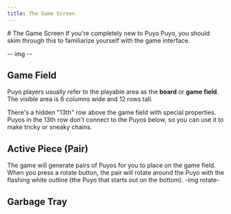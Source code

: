 ```yaml
---
title: The Game Screen
---
```

<AssetLoader />
# The Game Screen
If you're completely new to Puyo Puyo, you should skim through this to familiarize yourself with the game interface.

-- img --

## Game Field
Puyo players usually refer to the playable area as the **board** or **game field**. The visible area is 6 columns wide and 12 rows tall.

There's a hidden "13th" row above the game field with special properties. Puyos in the 13th row don't connect to the Puyos below, so you can use it to make tricky or sneaky chains.

<ChainImg :importedData="
  [{fieldData: 'R00000R0000GR0000GR000GGJJJJJJJJJJJJJJJJJJJJJJJJJJJJJJJJJJJJJJJJJJJJJJJJJJJJJJ',
    shadowData: '000000000000000000000000000000000000000000000000000000000000000000000000000000',
    cursorData: '000000000000000000000000000000000000000000000000000000000000000000000000000000',
    arrowData: '0L0000000000000000000000000000000000000000000000000000000000000000000000000000',
    autoDrop: false
  }]" :nextQueue="'RRBGYYPPRBGYPYPGBG'" :caption="'Anything in the 13th row doesn\'t connect to stuff below.'" /> 
<ChainImg :importedData="
  [{fieldData: '000GBR000RRR000BBY000BGG000GBY000RYY000BBG000BRR000YGR000GGB000YYYG0RBBBGGGRRR',
    shadowData: '000000000000000000000000000000000000000000000000000000000000000000000000000000',
    cursorData: '000000000000000000000000000000000000000000000000000000000000000000000000000000',
    arrowData: '00000000R000000000000000000000000000000000000000000000000000D00000000000000000',
    autoDrop: false
  }]" :nextQueue="'RRBGYYPPRBGYPYPGBG'" :caption="'Puyos in the 13th row can connect if they drop down into the visible area first.'"/>

## Active Piece (Pair)
The game will generate pairs of Puyos for you to place on the game field. When you press a rotate button, the pair will rotate around the Puyo with the flashing white outline (the Puyo that starts out on the bottom).
-img rotate-

## Garbage Tray



<ChainsimModal />